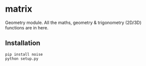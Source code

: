# matrix
Geometry module. All the maths, geometry & trigonometry (2D/3D) functions are in here.

## Installation
```
pip install noise
python setup.py
```
